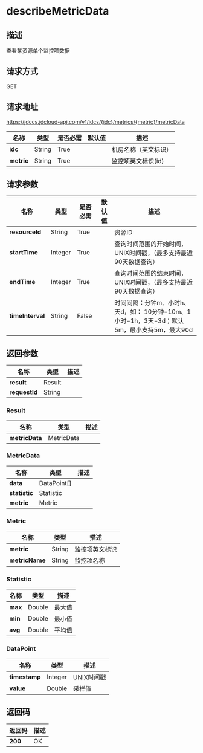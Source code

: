 # describeMetricData


## 描述
查看某资源单个监控项数据

## 请求方式
GET

## 请求地址
https://jdccs.jdcloud-api.com/v1/idcs/{idc}/metrics/{metric}/metricData

|名称|类型|是否必需|默认值|描述|
|---|---|---|---|---|
|**idc**|String|True| |机房名称（英文标识）|
|**metric**|String|True| |监控项英文标识(id)|

## 请求参数
|名称|类型|是否必需|默认值|描述|
|---|---|---|---|---|
|**resourceId**|String|True| |资源ID|
|**startTime**|Integer|True| |查询时间范围的开始时间， UNIX时间戳，（最多支持最近90天数据查询）|
|**endTime**|Integer|True| |查询时间范围的结束时间， UNIX时间戳，（最多支持最近90天数据查询）|
|**timeInterval**|String|False| |时间间隔：分钟m、小时h、天d，如： 10分钟=10m、1小时=1h，3天=3d；默认5m，最小支持5m，最大90d|


## 返回参数
|名称|类型|描述|
|---|---|---|
|**result**|Result| |
|**requestId**|String| |

### Result
|名称|类型|描述|
|---|---|---|
|**metricData**|MetricData| |
### MetricData
|名称|类型|描述|
|---|---|---|
|**data**|DataPoint[]| |
|**statistic**|Statistic| |
|**metric**|Metric| |
### Metric
|名称|类型|描述|
|---|---|---|
|**metric**|String|监控项英文标识|
|**metricName**|String|监控项名称|
### Statistic
|名称|类型|描述|
|---|---|---|
|**max**|Double|最大值|
|**min**|Double|最小值|
|**avg**|Double|平均值|
### DataPoint
|名称|类型|描述|
|---|---|---|
|**timestamp**|Integer|UNIX时间戳|
|**value**|Double|采样值|

## 返回码
|返回码|描述|
|---|---|
|**200**|OK|
